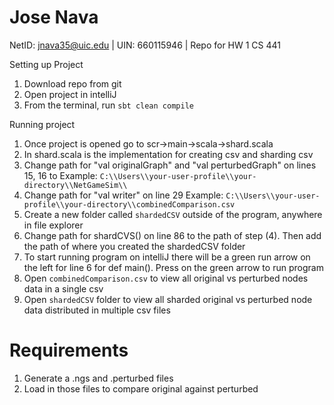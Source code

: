 # Jose Nava

NetID: jnava35@uic.edu | UIN: 660115946 | Repo for HW 1 CS 441

Setting up Project
1. Download repo from git
2. Open project in intelliJ
3. From the terminal, run `sbt clean compile`

Running project 
1. Once project is opened go to scr->main->scala->shard.scala
2. In shard.scala is the implementation for creating csv and sharding csv
3. Change path for "val originalGraph" and "val perturbedGraph" on lines 15, 16 to Example: `C:\\Users\\your-user-profile\\your-directory\\NetGameSim\\`
4. Change path for "val writer" on line 29 Example: `C:\\Users\\your-user-profile\\your-directory\\combinedComparison.csv`
5. Create a new folder called `shardedCSV` outside of the program, anywhere in file explorer
6. Change path for shardCVS() on line 86 to the path of step (4). Then add the path of where you created the shardedCSV folder
7. To start running program on intelliJ there will be a green run arrow on the left for line 6 for def main(). Press on the green arrow to run program
8. Open `combinedComparison.csv` to view all original vs perturbed nodes data in a single csv
9. Open `shardedCSV` folder to view all sharded original vs perturbed node data distributed in multiple csv files 

# Requirements
1. Generate a .ngs and .perturbed files
2. Load in those files to compare original against perturbed 
